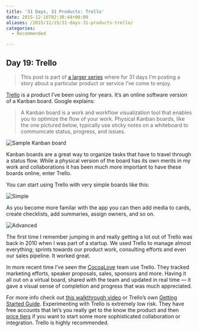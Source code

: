 ```yaml
---
title: '31 Days, 31 Products: Trello'
date: 2015-12-16T02:38:44+00:00
aliases: /2015/12/15/31-days-31-products-trello/
categories:
  - Recommended

---
```

## Day 19: Trello

> This post is part of [a larger series][1] where for 31 days I&#8217;m posting a story about a particular product or service I&#8217;ve come to enjoy.

[Trello][2] is a product I&#8217;ve been using for years. It&#8217;s an online software version of a Kanban board. Google explains:

> A Kanban board is a work and workflow visualization tool that enables you to optimize the flow of your work. Physical Kanban boards, like the one pictured below, typically use sticky notes on a whiteboard to communicate status, progress, and issues.

![Sample Kanban board][3]

Kanban boards are a great way to organize tasks that have to travel through a status flow. While a physical version of the board has its own merits in my work and collaborations it has been much more important to have these boards online, enter Trello.

You can start using Trello with very simple boards like this:

![Simple][4]

As you become more familar with the app you can then add media to cards, create checklists, add summaries, assign owners, and so on.

![Advanced][5]

The first time I remember jumping in and really getting a lot out of Trello was back in 2010 when I was part of a startup. We used Trello to manage almost everything; sprints towards our product work, consulting efforts and even our sales pipeline. It worked great.

In more recent time I&#8217;ve seen the [CocoaLove][6] team use Trello. They tracked marketing efforts, speaker proposals, sales, sponsors and more. Having it all out on a virtual board, shared with the team and updated in real time &#8212; it gave a visual sense of completion and progress that was much appreciated.

For more info check out [this walkthrough video][7] or Trello&#8217;s own [Getting Started Guide][8]. Experimenting with Trello is extremely low risk. They have free accounts that let&#8217;s you really get to the know the product and then [price tiers][9] if you want to start some more sophisticated collaboration or integration. Trello is highly recommended.

 [1]: http://mikezornek.com/2015/11/24/31-days-31-products-launch-post/
 [2]: https://trello.com/
 [3]: http://mikezornek.com/media/images/31products/simple-physical-board-w-card-types-e87dbe30.png "Sample Kanban board"
 [4]: http://mikezornek.com/media/images/31products/trello1.png "Simple"
 [5]: http://mikezornek.com/media/images/31products/trello2.png "Advanced"
 [6]: http://cocoalove.org/
 [7]: https://www.youtube.com/watch?v=7najSDZcn-U
 [8]: https://trello.com/guide
 [9]: https://trello.com/pricing